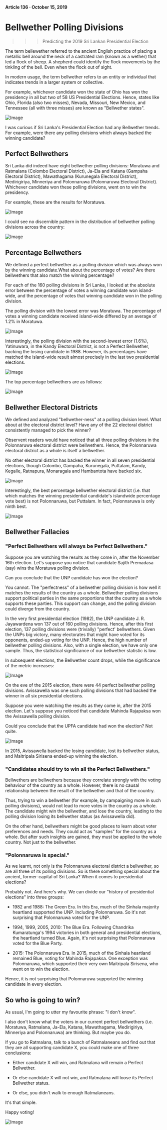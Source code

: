 #### Article 136 · October 15, 2019

# Bellwether Polling Divisions

>>> Predicting the 2019 Sri Lankan Presidential Election

The term bellewether referred to the ancient English practice of placing a metallic bell around the neck of a castrated ram (known as a wether) that led a flock of sheep. A shepherd could identify the flock movements by the tinkling of the bell. Even when the flock out of sight.

In modern usage, the term bellwether refers to an entity or individual that indicates trends in a larger system or collective.

For example, whichever candidate won the state of Ohio has won the presidency in all but two of 58 US Presidential Elections. Hence, states like Ohio, Florida (also two misses), Nevada, Missouri, New Mexico, and Tennessee (all with three misses) are known as "Bellwether states".

![Image](https://cdn-images-1.medium.com/max/800/1*KaceZ69RE1dNi1YTipBMgw.gif)

I was curious if Sri Lanka's Presidential Election had any Bellwether trends. For example, were there any polling divisions which always backed the winning candidate?

## Perfect Bellwethers

Sri Lanka did indeed have eight bellwether polling divisions: Moratuwa and Ratmalana (Colombo Electoral District), Ja-Ela and Katana (Gampaha Electoral District), Mawathagama (Kurunegala Electoral District), Medirigiriya, Minneriya and Polonnaruwa (Polonnaruwa Electoral District). Whichever candidate won these polling divisions, went on to win the presidency.

For example, these are the results for Moratuwa.

![Image](https://cdn-images-1.medium.com/max/800/1*p52QDxsZ23eRq6vpnZx5CA.png)

I could see no discernible pattern in the distribution of bellwether polling divisions across the country:

![Image](https://cdn-images-1.medium.com/max/800/1*PrkfkPSgRXqpNtR6eJ5plw.png)

## Percentage Bellwethers

We defined a perfect bellwether as a polling division which was always won by the winning candidate.What about the percentage of votes? Are there bellwethers that also match the winning percentage?

For each of the 160 polling divisions in Sri Lanka, I looked at the absolute error between the percentage of votes a winning candidate won island-wide, and the percentage of votes that winning candidate won in the polling division.

The polling division with the lowest error was Moratuwa. The percentage of votes a winning candidate received island-wide differed by an average of 1.2% in Moratuwa.

![Image](https://cdn-images-1.medium.com/max/800/1*3m_f5znhM6Qp7PXHBPsKXA.png)

Interestingly, the polling division with the second-lowest error (1.6%), Yatinuwara, in the Kandy Electoral District, is not a Perfect Bellwether, backing the losing candidate in 1988. However, its percentages have matched the island-wide result almost precisely in the last two presidential elections.

![Image](https://cdn-images-1.medium.com/max/800/1*ujue1izZP--mBsaCI3PnZw.png)

The top percentage bellwethers are as follows:

![Image](https://cdn-images-1.medium.com/max/800/1*FfiOTt616F_vosfQLrZf-g.png)

## Bellwether Electoral Districts

We defined and analyzed "bellwether-ness" at a polling division level. What about at the electoral district level? Have any of the 22 electoral district consistently managed to pick the winner?

Observent readers would have noticed that all three polling divisions in the Polonnaruwa electoral district were bellwethers. Hence, the Polonnaruwa electoral district as a whole is itself a bellwether.

No other electoral district has backed the winner in all seven presidential elections, though Colombo, Gampaha, Kurunegala, Puttalam, Kandy, Kegalle, Ratnapura, Monaragala and Hambantota have backed six.

![Image](https://cdn-images-1.medium.com/max/800/1*fUHKItpKwHROw3RffrRciw.png)

Interestingly, the best percentage bellwether electoral district (i.e. that which matches the winning presidential candidate's islandwide percentage vote best) is not Polonnaruwa, but Puttalam. In fact, Polonnaruwa is only ninth best.

![Image](https://cdn-images-1.medium.com/max/800/1*e9R5Y83FAqtrCurbeeAp6w.png)

## Bellwether Fallacies

### "Perfect Bellwethers will always be Perfect Bellwethers."

Suppose you are watching the results as they come in, after the November 16th election. Let's suppose you notice that candidate Sajith Premadasa (say) wins the Moratuwa polling division.

Can you conclude that the UNP candidate has won the election?

You cannot. The "perfectness" of a bellwether polling division is how well it matches the results of the country as a whole. Bellwether polling divisions support political parties in the same proportions that the country as a whole supports these parties. This support can change, and the polling division could diverge from the country.

In the very first presidential election (1982), the UNP candidate J. R. Jayawardena won 137 out of 160 polling divisions. Hence, after this first election, 137 polling divisions were (trivially) "perfect' bellwethers. Given the UNPs big victory, many electorates that might have voted for its opponents, ended-up voting for the UNP. Hence, the high number of bellwether polling divisions. Also, with a single election, we have only one sample. Thus, the statistical significance of our bellwether statistic is low.

In subsequent elections, the Bellwether count drops, while the significance of the metric increases:

![Image](https://cdn-images-1.medium.com/max/800/1*CFiZ1xeg58Czeu0DxdAzZw.png)

On the eve of the 2015 election, there were 44 perfect bellwether polling divisions. Avissawella was one such polling divisions that had backed the winner in all six presidential elections.

Suppose you were watching the results as they come in, after the 2015 election. Let's suppose you noticed that candidate Mahinda Rajapaksa won the Avissawella polling division.

Could you conclude that the UPFA candidate had won the election? Not quite.

![Image](https://cdn-images-1.medium.com/max/800/1*3wymm1VSRZjENPCUodLZ5w.png)

In 2015, Avissawella backed the losing candidate, lost its bellwether status, and Maitripala Sirisena ended-up winning the election.

### "Candidates should try to win all the Perfect Bellwethers."

Bellwethers are bellwethers because they correlate strongly with the voting behaviour of the country as a whole. However, there is no causal relationship between the result of the bellwether and that of the country.

Thus, trying to win a bellwether (for example, by campaigning more in such polling divisions), would not lead to more votes in the country as a whole. The candidate might win the bellwether, and lose the country, leading to the polling division losing its bellwether status (as Avissawella did).

On the other hand, bellwethers might be good places to learn about voter preferences and needs. They could act as "samples" for the country as a whole. But after such insights are gained, they must be applied to the whole country. Not just to the bellwether.

### "Polonnaruwa is special."

As we learnt, not only is the Polonnaruwa electoral district a bellwether, so are all three of its polling divisions. So is there something special about the ancient, former-capital of Sri Lanka? When it comes to presidential elections?

Probably not. And here's why. We can divide our "history of presidential elections" into three groups:

* 1982 and 1988: The Green Era. In this Era, much of the Sinhala majority heartland supported the UNP. Including Polonnaruwa. So it's not surprising that Polonnaruwa voted for the UNP.

* 1994, 1999, 2005, 2010: The Blue Era. Following Chandrika Kumaratunga's 1994 victories in both general and presidential elections, the heartland turned Blue. Again, it's not surprising that Polonnaruwa voted for the Blue Party.

* 2015: The Polonnaruwa Era. In 2015, much of the Sinhala heartland remained Blue, voting for Mahinda Rajapaksa. One exception was Polonnaruwa, which supported their very own Maitripala Sirisena, who went on to win the election.

Hence, it is not surprising that Polonnaruwa supported the winning candidate in every election.

## So who is going to win?

As usual, I'm going to utter my favourite phrase: "I don't know".

I also don't know what the voters in our current perfect bellwethers (i.e. Moratuwa, Ratmalana, Ja-Ela, Katana, Mawathagama, Medirigiriya, Minneriya and Polonnaruwa) are thinking. But maybe you do.

If you go to Ratmalana, talk to a bunch of Ratmalaneans and find out that they are all supporting candidate X, you could make one of three conclusions:

* Either candidate X will win, and Ratmalana will remain a Perfect Bellwether.

* Or else candidate X will not win, and Ratmalana will loose its Perfect Bellwether status.

* Or else, you didn't walk to enough Ratmalaneans.

It's that simple.

Happy voting!

![Image](https://cdn-images-1.medium.com/max/800/1*xyIqLCSjpBlpLuXUF2Ecpg.jpeg)